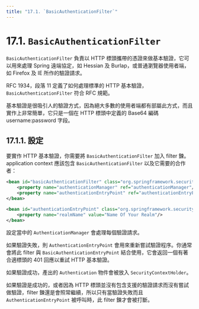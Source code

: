 ```yaml
---
title: "17.1. `BasicAuthenticationFilter`"
---
```


# 17.1. `BasicAuthenticationFilter`

`BasicAuthenticationFilter` 負責以 HTTP 標頭攜帶的憑證來做基本驗證，它可以用來處理 Spring 遠端協定，如 Hessian 及 Burlap，或普通瀏覽器使用者端，如 Firefox 及 IE 所作的驗證請求。

RFC 1934，段落 11 定義了如何處理標準的 HTTP 基本驗證，`BasicAuthenticationFilter` 符合 RFC 規範。

基本驗證是很吸引人的驗證方式，因為絕大多數的使用者端都有部屬此方式，而且實作上非常簡單，它只是一個在 HTTP 標頭中定義的 Base64 編碼 username:password 字段。

## 17.1.1. 設定

要實作 HTTP 基本驗證，你需要將 `BasicAuthenticationFilter` 加入 filter 鍊。application context 應該包含 `BasicAuthenticationFilter` 以及它需要的合作者：

```xml
<bean id="basicAuthenticationFilter" class="org.springframework.security.web.authentication.www.BasicAuthenticationFilter">
    <property name="authenticationManager" ref="authenticationManager"/>
    <property name="authenticationEntryPoint" ref="authenticationEntryPoint"/>
</bean>

<bean id="authenticationEntryPoint" class="org.springframework.security.web.authentication.www.BasicAuthenticationEntryPoint">
    <property name="realmName" value="Name Of Your Realm"/>
</bean>
```

設定當中的 `AuthenticationManager` 會處理每個驗證請求。

如果驗證失敗，則 `AuthenticationEntryPoint` 會用來重新嘗試驗證程序。你通常會將此 filter 與 `BasicAuthenticationEntryPoint` 結合使用，它會返回一個有著合適標頭的 401 回應以重試 HTTP 基本驗證。

如果驗證成功，產出的 `Authentication` 物件會被放入 `SecurityContextHolder`。

如果驗證是成功的，或者因為 HTTP 標頭並沒有包含支援的驗證請求而沒有嘗試做驗證，filter 鍊還是會照常繼續，所以只有當驗證失敗而且 `AuthenticationEntryPoint` 被呼叫時，此 filter 鍊才會被打斷。